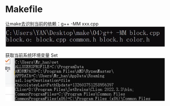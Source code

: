 # Makefile

让make去识别当前的依赖：g++ -MM xxx.cpp     
![Alt text](img/image.png)

获取当前系统环境变量 Set    
![Alt text](img/Set_Path.png)